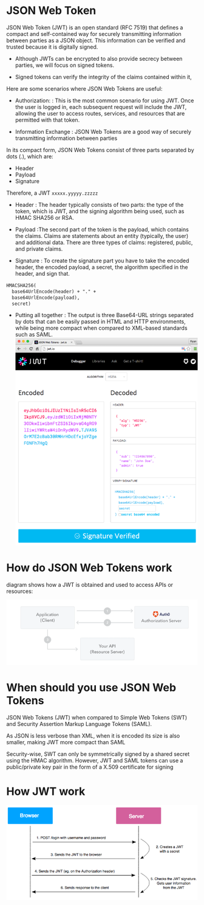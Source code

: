 # JSON Web Token

JSON Web Token (JWT) is an open standard (RFC 7519) that defines a compact and self-contained way for securely transmitting information between parties as a JSON object. 
This information can be verified and trusted because it is digitally signed.

- Although JWTs can be encrypted to also provide secrecy between parties, we will focus on signed tokens. 

- Signed tokens can verify the integrity of the claims contained within it,

Here are some scenarios where JSON Web Tokens are useful:

- Authorization: : This is the most common scenario for using JWT. Once the user is logged in, each subsequent request will include the JWT, allowing the user to access routes, services, and resources that are permitted with that token.

- Information Exchange : JSON Web Tokens are a good way of securely transmitting information between parties

In its compact form, JSON Web Tokens consist of three parts separated by dots (.), which are:

- Header
- Payload
- Signature

Therefore, a JWT `xxxxx.yyyyy.zzzzz`

- Header : The header typically consists of two parts: the type of the token, which is JWT, and the signing algorithm being used, such as HMAC SHA256 or RSA.

- Payload :The second part of the token is the payload, which contains the claims. Claims are statements about an entity (typically, the user) and additional data. There are three types of claims: registered, public, and private claims.

- Signature : To create the signature part you have to take the encoded header, the encoded payload, a secret, the algorithm specified in the header, and sign that.

```
HMACSHA256(
  base64UrlEncode(header) + "." +
  base64UrlEncode(payload),
  secret)
```

- Putting all together : The output is three Base64-URL strings separated by dots that can be easily passed in HTML and HTTP environments, while being more compact when compared to XML-based standards such as SAML.
![](./Capt.PNG)


# How do JSON Web Tokens work

 diagram shows how a JWT is obtained and used to access APIs or resources:


![](./Capte.PNG)

# When should you use JSON Web Tokens 

 JSON Web Tokens (JWT) when compared to Simple Web Tokens (SWT) and Security Assertion Markup Language Tokens (SAML).

 As JSON is less verbose than XML, when it is encoded its size is also smaller, making JWT more compact than SAML

 Security-wise, SWT can only be symmetrically signed by a shared secret using the HMAC algorithm. However, JWT and SAML tokens can use a public/private key pair in the form of a X.509 certificate for signing

 # How JWT work

![](./JWT_tokens_EN.png)